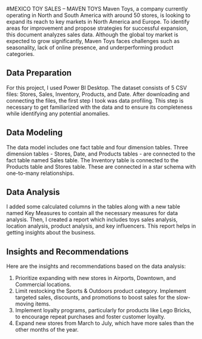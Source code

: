 #MEXICO TOY SALES – MAVEN TOYS
Maven Toys, a company currently operating in North and South America with around 50 stores, is looking to expand its reach to key markets in North America and Europe. To identify areas for improvement and propose strategies for successful expansion, this document analyzes sales data. Although the global toy market is expected to grow significantly, Maven Toys faces challenges such as seasonality, lack of online presence, and underperforming product categories.

## Data Preparation
For this project, I used Power BI Desktop. The dataset consists of 5 CSV files: Stores, Sales, Inventory, Products, and Date. After downloading and connecting the files, the first step I took was data profiling. This step is necessary to get familiarized with the data and to ensure its completeness while identifying any potential anomalies.

## Data Modeling
The data model includes one fact table and four dimension tables. Three dimension tables - Stores, Date, and Products tables - are connected to the fact table named Sales table. The Inventory table is connected to the Products table and Stores table. These are connected in a star schema with one-to-many relationships.

## Data Analysis
I added some calculated columns in the tables along with a new table named Key Measures to contain all the necessary measures for data analysis. Then, I created a report which includes toys sales analysis, location analysis, product analysis, and key influencers. This report helps in getting insights about the business.

## Insights and Recommendations
Here are the insights and recommendations based on the data analysis:
1. Prioritize expanding with new stores in Airports, Downtown, and Commercial locations.
2. Limit restocking the Sports & Outdoors product category. Implement targeted sales, discounts, and promotions to boost sales for the slow-moving items.
3. Implement loyalty programs, particularly for products like Lego Bricks, to encourage repeat purchases and foster customer loyalty.
4. Expand new stores from March to July, which have more sales than the other months of the year.
